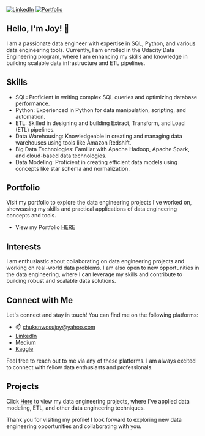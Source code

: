 [![LinkedIn](https://img.shields.io/badge/LinkedIn-Connect-blue)](https://www.linkedin.com/in/your-linkedin-profile)
[![Portfolio](https://img.shields.io/badge/Portfolio-Visit-red)](https://your-portfolio-website.com)

## Hello, I'm Joy! 👋

I am a passionate data engineer with expertise in SQL, Python, and various data engineering tools. Currently, I am enrolled in the Udacity Data Engineering program, where I am enhancing my skills and knowledge in building scalable data infrastructure and ETL pipelines.

## Skills

- SQL: Proficient in writing complex SQL queries and optimizing database performance.
- Python: Experienced in Python for data manipulation, scripting, and automation.
- ETL: Skilled in designing and building Extract, Transform, and Load (ETL) pipelines.
- Data Warehousing: Knowledgeable in creating and managing data warehouses using tools like Amazon Redshift.
- Big Data Technologies: Familiar with Apache Hadoop, Apache Spark, and cloud-based data technologies.
- Data Modeling: Proficient in creating efficient data models using concepts like star schema and normalization.

## Portfolio

Visit my portfolio to explore the data engineering projects I've worked on, showcasing my skills and practical applications of data engineering concepts and tools.

- View my Portfolio [HERE](https://chuksivory.wixsite.com/portfolio)

## Interests

I am enthusiastic about collaborating on data engineering projects and working on real-world data problems. I am also open to new opportunities in the data engineering, where I can leverage my skills and contribute to building robust and scalable data solutions.

## Connect with Me
Let's connect and stay in touch! You can find me on the following platforms:
   * 📫 chuksnwosujoy@yahoo.com
   * [LinkedIn](https://www.linkedin.com/in/joychuksnwosu/)
   * [Medium](https://medium.com/@chuksivory)
   * [Kaggle](https://www.kaggle.com/ivoryj)

Feel free to reach out to me via any of these platforms. I am always excited to connect with fellow data enthusiasts and professionals.

## Projects

Click [Here](https://www.kaggle.com/ivoryj/code) to view my data engineering projects, where I've applied data modeling, ETL, and other data engineering techniques.

Thank you for visiting my profile! I look forward to exploring new data engineering opportunities and collaborating with you.
